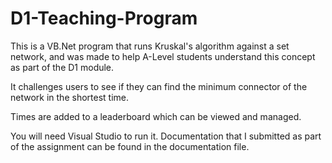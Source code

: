 # D1-Teaching-Program
This is a VB.Net program that runs Kruskal's algorithm against a set network, and was made to help A-Level students understand this concept as part of the D1 module.

It challenges users to see if they can find the minimum connector of the network in the shortest time. 

Times are added to a leaderboard which can be viewed and managed.

You will need Visual Studio to run it. Documentation that I submitted as part of the assignment can be found in the 
documentation file.

